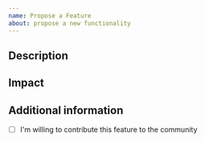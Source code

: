 ```yaml
---
name: Propose a Feature
about: propose a new functionality
---
```


## Description
<!-- 
A clear and concise description of what the desired feature will look like. 
What is the purpose, what´s the expected result. 
Please describe.
-->

## Impact
<!--
If possible, please provide insight in what and how many components might be affected or give a hint, if the feature implementation might result in breaking changes.
-->

## Additional information 

- [ ] I'm willing to contribute this feature to the community



